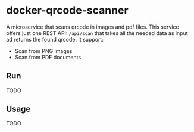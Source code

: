 # docker-qrcode-scanner

A microservice that scans qrcode in images and pdf files.
This service offers just one REST API: `/api/scan` that takes all the needed data as input ad returns the found qrcode.
It support:
- Scan from PNG images
- Scan from PDF documents


## Run

TODO

## Usage

TODO